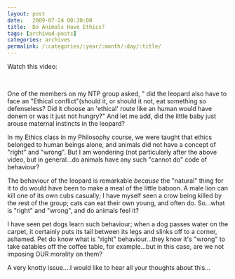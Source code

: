 ```yaml
---
layout: post
date:	2009-07-24 00:30:00
title:  Do Animals Have Ethics?
tags: [archived-posts]
categories: archives
permalink: /:categories/:year/:month/:day/:title/
---
```

Watch this video:

<lj-embed id="79"/><br>


One of the members on my NTP group asked, " did the leopard also have to face an "Ethical conflict"(should it, or should it not, eat something  so defenseless? Did it choose an 'ethical' route like an human would have donem or was it just not hungry?" And let me add, did the little baby just arouse maternal instincts in the leopard?

In my Ethics class in my Philosophy course, we were taught that ethics belonged to human beings alone, and animals did not have a concept of "right" and "wrong". But I am wondering (not particularly after the above video, but in general...do animals have any such "cannot do" code of behaviour?

The behaviour of the leopard is remarkable *because* the "natural" thing for it to do would have been to make a meal of the little baboon. A male lion can kill one of its own cubs casually; I have myself seen a crow being killed by the rest of the group; cats can eat their own young, and often do. So...what is "right" and "wrong", and do animals feel it?

I have seen pet dogs learn such behaviour; when a dog passes water on the carpet, it certainly puts its tail between its legs and slinks off to a corner, ashamed. Pet do know what is "right" behaviour...they know it's "wrong" to take eatables off the coffee table, for example...but in this case, are we not imposing OUR morality on them?

A very knotty issue....I would like to hear all your thoughts about this...
